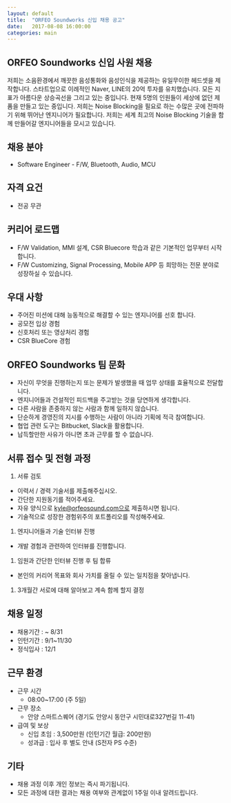 ```yaml
---
layout: default
title:  "ORFEO Soundworks 신입 채용 공고"
date:   2017-08-08 16:00:00
categories: main
---
```


## ORFEO Soundworks 신입 사원 채용
저희는 소음환경에서 깨끗한 음성통화와 음성인식을 제공하는 유일무이한 헤드셋을 제작합니다.
스타트업으로 이례적인 Naver, LINE의 20억 투자를 유치했습니다.
모든 지표가 아름다운 상승곡선을 그리고 있는 중입니다.
현재 5명의 인원들이 세상에 없던 제품을 만들고 있는 중입니다.
저희는 Noise Blocking을 필요로 하는 수많은 곳에 전파하기 위해 뛰어난 엔지니어가 필요합니다.
저희는 세계 최고의 Noise Blocking 기술을 함께 만들어갈 엔지니어들을 모시고 있습니다.  

## 채용 분야
* Software Engineer - F/W, Bluetooth, Audio, MCU  

## 자격 요건
* 전공 무관  
		
## 커리어 로드맵
* F/W Validation, MMI 설계, CSR Bluecore 학습과 같은 기본적인 업무부터 시작합니다.
* F/W Customizing, Signal Processing, Mobile APP 등 희망하는 전문 분야로 성장하실 수 있습니다.  

## 우대 사항
* 주어진 미션에 대해 능동적으로 해결할 수 있는 엔지니어를 선호 합니다.
* 공모전 입상 경험
* 신호처리 또는 영상처리 경험
* CSR BlueCore 경험  

## ORFEO Soundworks 팀 문화
* 자신이 무엇을 진행하는지 또는 문제가 발생했을 때 업무 상태를 효율적으로 전달합니다.
* 엔지니어들과 건설적인 피드백을 주고받는 것을 당연하게 생각합니다.
* 다른 사람을 존중하지 않는 사람과 함께 일하지 않습니다.
* 단순하게 경영진의 지시를 수행하는 사람이 아니라 기획에 적극 참여합니다.
* 협업 관련 도구는 Bitbucket, Slack을 활용합니다.
* 납득할만한 사유가 아니면 초과 근무를 할 수 없습니다.  

## 서류 접수 및 전형 과정
1. 서류 검토
  * 이력서 / 경력 기술서를 제출해주십시오.
  * 간단한 지원동기를 적어주세요.
  * 자유 양식으로 kyle@orfeosound.com으로 제출하시면 됩니다.
  * 기술적으로 성장한 경험위주의 포트폴리오를 작성해주세요.
1. 엔지니어들과 기술 인터뷰 진행
  * 개발 경험과 관련하여 인터뷰를 진행합니다.
1. 임원과 간단한 인터뷰 진행 후 팀 합류
  * 본인의 커리어 목표와 회사 가치를 올릴 수 있는 일치점을 찾아냅니다.
1. 3개월간 서로에 대해 알아보고 계속 함께 할지 결정  

## 채용 일정
* 채용기간 : ~ 8/31
* 인턴기간 : 9/1~11/30
* 정식입사 : 12/1  

## 근무 환경
* 근무 시간
  * 08:00~17:00 (주 5일)
* 근무 장소
  * 안양 스마트스퀘어 (경기도 안양시 동안구 시민대로327번길 11-41)
* 급여 및 보상
  * 신입 초임 : 3,500만원 (인턴기간 월급: 200만원)
  * 성과급 : 입사 후 별도 안내 (S전자 PS 수준)  

## 기타
* 채용 과정 이후 개인 정보는 즉시 파기됩니다.
* 모든 과정에 대한 결과는 채용 여부와 관계없이 1주일 이내 알려드립니다.  


[jekyll-gh]: https://github.com/mojombo/jekyll
[jekyll]:    http://jekyllrb.com